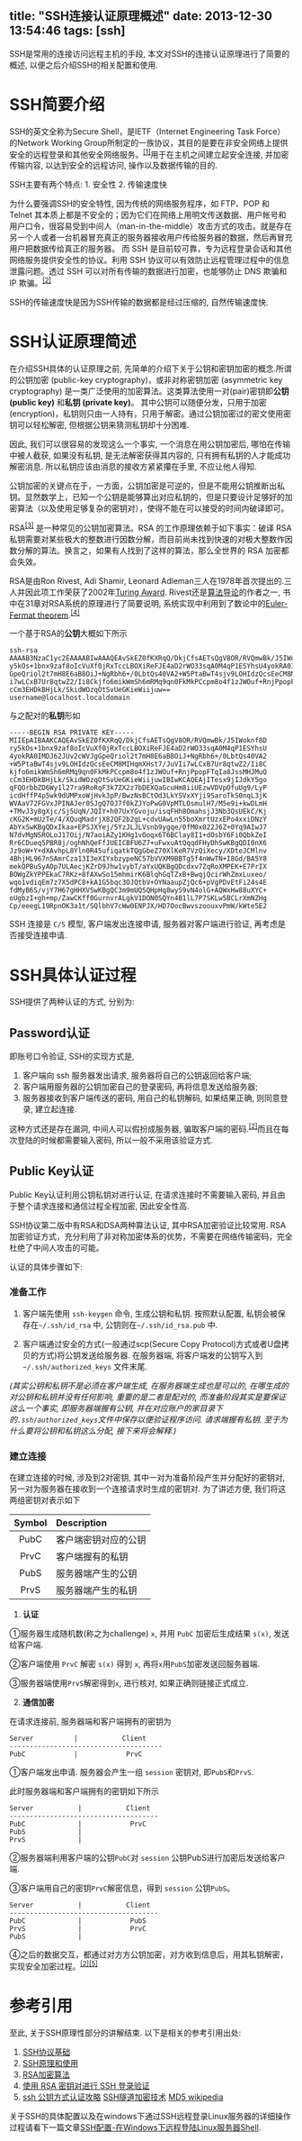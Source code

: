 title: "SSH连接认证原理概述"
date: 2013-12-30 13:54:46
tags: [ssh]
---

SSH是常用的连接访问远程主机的手段, 本文对SSH的连接认证原理进行了简要的概述, 以便之后介绍SSH的相关配置和使用.
<!-- more -->

# SSH简要介绍

SSH的英文全称为Secure Shell，是IETF（Internet Engineering Task Force）的Network Working Group所制定的一族协议，其目的是要在非安全网络上提供安全的远程登录和其他安全网络服务。<sup>[[1]](http://blog.csdn.net/oncoding/article/details/4365062)</sup>用于在主机之间建立起安全连接, 并加密传输内容, 以达到安全的远程访问, 操作以及数据传输的目的.

SSH主要有两个特点: 1. 安全性 2. 传输速度快

为什么要强调SSH的安全特性, 因为传统的网络服务程序，如 FTP、POP 和 Telnet 其本质上都是不安全的；因为它们在网络上用明文传送数据、用户帐号和用户口令，很容易受到中间人（man-in-the-middle）攻击方式的攻击。就是存在另一个人或者一台机器冒充真正的服务器接收用户传给服务器的数据，然后再冒充用户把数据传给真正的服务器。 而 SSH 是目前较可靠，专为远程登录会话和其他网络服务提供安全性的协议。利用 SSH 协议可以有效防止远程管理过程中的信息泄露问题。透过 SSH 可以对所有传输的数据进行加密，也能够防止 DNS 欺骗和 IP 欺骗。<sup>[[2]](http://biaobiaoqi.me/blog/2013/04/19/use-ssh/)</sup>

SSH的传输速度快是因为SSH传输的数据都是经过压缩的, 自然传输速度快.

# SSH认证原理简述

在介绍SSH具体的认证原理之前, 先简单的介绍下关于公钥和密钥加密的概念.所谓的公钥加密 (public-key cryptography)，或非对称密钥加密 (asymmetric key cryptography) 是一类广泛使用的加密算法。这类算法使用一对(pair)密钥即**公钥 (public key)** 和**私钥 (private key)**。 其中公钥可以随便分发，只用于加密 (encryption)，私钥则只由一人持有，只用于解密。通过公钥加密过的密文使用密钥可以轻松解密, 但根据公钥来猜测私钥却十分困难.

因此, 我们可以很容易的发现这么一个事实, 一个消息在用公钥加密后, 哪怕在传输中被人截获, 如果没有私钥, 是无法解密获得其内容的, 只有拥有私钥的人才能成功解密消息. 所以私钥应该由消息的接收方紧紧攥在手里, 不应让他人得知.

公钥加密的关键点在于，一方面，公钥加密是可逆的，但是不能用公钥推断出私钥。显然数学上，已知一个公钥是能够算出对应私钥的，但是只要设计足够好的加密算法（以及使用足够复杂的密钥对），使得不能在可以接受的时间内破译即可。

RSA<sup>[[3]](http://zh.wikipedia.org/wiki/RSA%E5%8A%A0%E5%AF%86%E6%BC%94%E7%AE%97%E6%B3%95)</sup> 是一种常见的公钥加密算法。RSA 的工作原理依赖于如下事实：破译 RSA 私钥需要对某些极大的整数进行因数分解，而目前尚未找到快速的对极大整数作因数分解的算法。换言之，如果有人找到了这样的算法，那么全世界的 RSA 加密都会失效。

RSA是由Ron Rivest, Adi Shamir, Leonard Adleman三人在1978年首次提出的.三人并因此项工作荣获了2002年[Turing Award](http://en.wikipedia.org/wiki/Turing_award). Rivest还是[算法导论](http://book.douban.com/subject/1885170/)的作者之一, 书中在31章对RSA系统的原理进行了简要说明, 系统实现中利用到了数论中的[Euler-Fermat theorem](http://en.wikipedia.org/wiki/Euler%E2%80%93Fermat_theorem).<sup>[[4]](https://wiki.tuna.tsinghua.edu.cn/SshKeyHowto)</sup>

一个基于RSA的**公钥**大概如下所示
```
ssh-rsa AAAAB3NzaC1yc2EAAAABIwAAAQEAvSkEZ0fKXRqQ/DkjCfsAETsQgV8OR/RVQmwBk/J5IWoknf8Dr
y5kOs+1bnx9zaf8oIcVuXf0jRxTccLBOXiReFJE4aD2rWO33sqA0M4qP1ESYhsU4yokRA0IMDJ62JUv2cWVJg
GpeQriol2t7mH8E6aB8OiJ+NgRbh6+/0LbtQs40VA2+W5PtaBwT4sjv9LOHIdzQcsEeCM8MIHqmXHst7/JuVI
i7wLCxB7Ur8qtwZ2/Ii8Ckjfo6mikWmSh6mRMq9qn0FkMkPCcpm8o4f1zJWOuf+RnjPpopFTqIa8JssMHJMuQ
cCm3EHDkBHjLk/SkidWOzqOtSvUeGKieWiijuw== username@localhost.localdomain
```
与之配对的**私钥**形如
```
-----BEGIN RSA PRIVATE KEY-----
MIIEpAIBAAKCAQEAvSkEZ0fKXRqQ/DkjCfsAETsQgV8OR/RVQmwBk/J5IWoknf8D
ry5kOs+1bnx9zaf8oIcVuXf0jRxTccLBOXiReFJE4aD2rWO33sqA0M4qP1ESYhsU
4yokRA0IMDJ62JUv2cWVJgGpeQriol2t7mH8E6aB8OiJ+NgRbh6+/0LbtQs40VA2
+W5PtaBwT4sjv9LOHIdzQcsEeCM8MIHqmXHst7/JuVIi7wLCxB7Ur8qtwZ2/Ii8C
kjfo6mikWmSh6mRMq9qn0FkMkPCcpm8o4f1zJWOuf+RnjPpopFTqIa8JssMHJMuQ
cCm3EHDkBHjLk/SkidWOzqOtSvUeGKieWiijuwIBIwKCAQEAjITesx9jIJdkY5go
qFQOrbbZD6Wy1l27ra9RoRqF3k7ZX2z7bDEXQaGcuHm8iiUEzwVDVpOfuUg9/LyP
icdHffP4p5wk9dUMPxoWjHvk3pP/BwzNsBCtOd3LkYSVxXYji9SaroTkS0nqL3jK
WVAaV72FGVxJPINAJer0SJgQ7OJ7f0kZJYoPwG0VpMTLOsmulH7/M5e9i+kwDLmH
+TMvJ3y8gXjc/Sj5UqN/JQIY+h07UxYGvoju/isqFHh8OmahsjJ3Nb3QsUEkC/Kj
cKG2K+mUzTe/4/XQuqMadrjX82QF2b2gL+cdvUAwLn55boXmrtUzxEPo4xxiDNzY
AbYxSwKBgQDxIkaa+EPSJXYej/5YzJLJLVsnb9ygqe/0fM0x022J6Z+0Yq9AIwJ7
N7dvMgNSROLoJ17Oij/N7aoiAZy1KHg1vOoqx6T6BClay8I1+dOsbY6Fi0QbkZeI
Rr6CDueq5PBR8j/oghNhQeFfJUEICBFU6Z7+uFwxuAtQqqdFHyDhSwKBgQDI0nX6
Jz9oW+Y+dXAvhpL8Yln0R45ufiqatkTQgGbeZ70XlKeR7VzQiXecy/XDteJCMlnv
4BhjHL967nSAmrCza13I3eXIYxbzypeNC57bVVXM9BBTg5f4nWwTN+I8Gd/BA5Y8
mekQPBuSyAOp7ULAecjKZrD9Jhw1vybT/aYxUQKBgQDcdxv7ZqRoXMPEK+E7PrIX
BOWgZkYPPEkaC7RKz+8fAXwSo15mhmirK6BlqhGqTZxB+BwqjQcirWhZmxLuxeo/
wqo1vdiqEm7z7X5dPC8+kA1G5bqc3OJQtbV+OYNaaupZjQc6+pVgPDvEtFi24s4E
fdMyB6S/vjY7H67gHHXVSwKBgQC3m9mUQSQHpHq8wyS9vN4olG+AQWxHw88uXYC+
oUgbzI+gh+mp/ZawCKff0GurnvrALgkV1DON0SQYn4B1lL7P7SKLw5BCLrXmNZHg
Cp/eeegL19RpnOK3a1t/SQlbhV7cWw0ENPJX/HD7OocBwvszoouxvPmW/kWte5E2
```
SSH 连接是 `C/S` 模型, 客户端发出连接申请, 服务器对客户端进行验证, 再考虑是否接受连接申请.

# SSH具体认证过程

SSH提供了两种认证的方式, 分别为:

## Password认证

即账号口令验证, SSH的实现方式是,

1. 客户端向 ssh 服务器发出请求, 服务器将自己的公钥返回给客户端;
2. 客户端用服务器的公钥加密自己的登录密码, 再将信息发送给服务器;
3. 服务器接收到客户端传送的密码, 用自己的私钥解码, 如果结果正确, 则同意登录, 建立起连接.

这种方式还是存在漏洞, 中间人可以假扮成服务器, 骗取客户端的密码.<sup>[[2]](http://biaobiaoqi.me/blog/2013/04/19/use-ssh/)</sup>而且在每次登陆的时候都需要输入密码, 所以一般不采用该验证方式.

## Public Key认证

Public Key认证利用公钥私钥对进行认证, 在请求连接时不需要输入密码, 并且由于整个请求连接和通信过程全程加密, 因此安全性高.

SSH协议第二版中有RSA和DSA两种算法认证, 其中RSA加密验证比较常用. RSA加密验证方式，充分利用了非对称加密体系的优势，不需要在网络传输密码，完全杜绝了中间人攻击的可能。

认证的具体步骤如下:

### 准备工作

1. 客户端先使用 `ssh-keygen` 命令, 生成公钥和私钥. 按照默认配置, 私钥会被保存在`~/.ssh/id_rsa` 中, 公钥则在`~/.ssh/id_rsa.pub` 中.

2. 客户端通过安全的方式(一般通过scp(Secure Copy Protocol)方式或者U盘拷贝的方式)将公钥发送给服务器. 在服务器端, 将客户端发的公钥写入到`~/.ssh/authorized_keys` 文件末尾.

*(其实公钥和私钥不是必须在客户端生成, 在服务器端生成也是可以的, 在哪生成的对公钥和私钥并没有任何影响, 重要的是二者是配对的, 而准备阶段其实是要保证这么一个事实, 即服务器端握有公钥, 并在对应账户的家目录下的`.ssh/authorized_keys`文件中保存以便验证程序访问. 请求端握有私钥. 至于为什么要将公钥和私钥这么分配, 接下来将会解释.)*

### 建立连接

在建立连接的时候, 涉及到2对密钥, 其中一对为准备阶段产生并分配好的密钥对, 另一对为服务器在接收到一个连接请求时生成的密钥对. 为了讲述方便, 我们将这两组密钥对表示如下

|Symbol|Description|
|:-:|:-|
|PubC| 客户端密钥对应的公钥|
|PrvC| 客户端握有的私钥|
|PubS| 服务器端产生的公钥|
|PrvS| 服务器端产生的私钥|

1. **认证**

①服务器生成随机数(称之为challenge) `x`, 并用 `PubC` 加密后生成结果 `s(x)`, 发送给客户端.

②客户端使用 `PrvC` 解密 `s(x)` 得到 `x`, 再将`x`用`PubS`加密发送回服务器端.

③服务器端使用`PrvS`解密得到`x`, 进行核对, 如果正确则链接正式成立.

2. **通信加密**

在请求连接前, 服务器端和客户端拥有的密钥为
```
Server          |           Client
--------------------------------------
PubC            |            PrvC
```

①客户端发出申请. 服务器会产生一组 `session` 密钥对, 即`PubS`和`PrvS`.

此时服务器端和客户端拥有的密钥如下所示
```
Server           |           Client
-------------------------------------
PubC             |            PrvC
PubS             |
PrvS             |
```

②服务器端利用客户端的公钥`PubC`对 `session` 公钥PubS进行加密后发送给客户端.

③客户端用自己的密钥`PrvC`解密信息，得到 `session` 公钥`PubS`。
```
Server           |           Client
-------------------------------------
PubC             |            PubS
PrvS             |            PrvC
PubS             |
```

④之后的数据交互，都通过对方方公钥加密，对方收到信息后，用其私钥解密，实现安全加密过程。<sup>[[2]](http://biaobiaoqi.me/blog/2013/04/19/use-ssh/)[[5]](http://tech.idv2.com/2006/10/21/ssh-rsa-auth/)</sup>


# 参考引用

至此, 关于SSH原理性部分的讲解结束. 以下是相关的参考引用出处:

1. [SSH协议基础](http://blog.csdn.net/oncoding/article/details/4365062)
2. [SSH原理和使用](http://biaobiaoqi.me/blog/2013/04/19/use-ssh/)
3. [RSA加密算法](http://zh.wikipedia.org/wiki/RSA%E5%8A%A0%E5%AF%86%E6%BC%94%E7%AE%97%E6%B3%95)
4. [使用 RSA 密钥对进行 SSH 登录验证](https://wiki.tuna.tsinghua.edu.cn/SshKeyHowto)
5. [ssh 公钥方式认证攻略](http://tech.idv2.com/2006/10/21/ssh-rsa-auth/)
[SSH隧道加密技术](http://en.flossmanuals.net/circumvention-tools-zh/advanced-techniques/ssh/)
[MD5 wikipedia](http://zh.wikipedia.org/wiki/MD5)

关于SSH的具体配置以及在windows下通过SSH远程登录Linux服务器的详细操作过程请看下一篇文章[SSH配置-在Windows下远程登陆Linux服务器Shell]().
